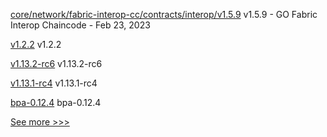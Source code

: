 
[core/network/fabric-interop-cc/contracts/interop/v1.5.9](https://github.com/hyperledger-labs/weaver-dlt-interoperability/releases/tag/core/network/fabric-interop-cc/contracts/interop/v1.5.9) v1.5.9 - GO Fabric Interop Chaincode - Feb 23, 2023

[v1.2.2](https://github.com/hyperledger/firefly-common/releases/tag/v1.2.2) v1.2.2

[v1.13.2-rc6](https://github.com/hyperledger/indy-node/releases/tag/v1.13.2-rc6) v1.13.2-rc6

[v1.13.1-rc4](https://github.com/hyperledger/indy-plenum/releases/tag/v1.13.1-rc4) v1.13.1-rc4

[bpa-0.12.4](https://github.com/hyperledger-labs/business-partner-agent-chart/releases/tag/bpa-0.12.4) bpa-0.12.4


[See more >>>](https://start-here.hyperledger.org/releases)
